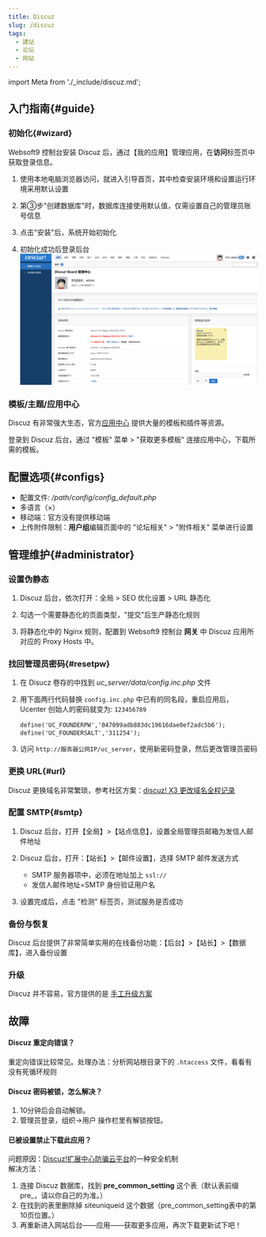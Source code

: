 ```yaml
---
title: Discuz
slug: /discuz
tags:
  - 建站
  - 论坛
  - 网站
---
```


import Meta from './_include/discuz.md';

<Meta name="meta" />

## 入门指南{#guide}

### 初始化{#wizard}

Websoft9 控制台安装 Discuz 后，通过【我的应用】管理应用，在**访问**标签页中获取登录信息。  

1. 使用本地电脑浏览器访问，就进入引导首页，其中检查安装环境和设置运行环境采用默认设置

3. 第③步"创建数据库"时，数据库连接使用默认值，仅需设置自己的管理员账号信息 

4. 点击"安装"后，系统开始初始化  

5. 初始化成功后登录后台
    ![](./assets/discuz-backend-websoft9.png)

### 模板/主题/应用中心

Discuz 有非常强大生态，官方[应用中心](https://addon.dismall.com/) 提供大量的模板和插件等资源。  

登录到 Discuz 后台，通过 "模板" 菜单 > "获取更多模板" 连接应用中心，下载所需的模板。  


## 配置选项{#configs}

- 配置文件: */path/config/config_default.php*  
- 多语言（×）
- 移动端：官方没有提供移动端
- 上传附件限制：**用户组**编辑页面中的 "论坛相关" > "附件相关" 菜单进行设置

## 管理维护{#administrator}

### 设置伪静态

1. Discuz 后台，依次打开：全局 > SEO 优化设置 > URL 静态化 

2. 勾选一个需要静态化的页面类型，"提交"后生产静态化规则

3. 将静态化中的 Nginx 规则，配置到 Websoft9 控制台 **网关** 中 Discuz 应用所对应的 Proxy Hosts 中。


### 找回管理员密码{#resetpw}

1. 在 Disucz 卷存的中找到 *uc_server/data/config.inc.php* 文件

2. 用下面两行代码替换 `config.inc.php` 中已有的同名段，重启应用后，Ucenter 创始人的密码就变为: `123456789`
   ```
   define('UC_FOUNDERPW','047099adb883dc19616dae0ef2adc5b6');
   define('UC_FOUNDERSALT','311254');
   ```

3. 访问 `http://服务器公网IP/uc_server`，使用新密码登录，然后更改管理员密码

### 更换 URL{#url}

Discuz 更换域名非常繁琐，参考社区方案：[discuz! X3 更改域名全程记录](https://www.discuz.net/thread-3528253-1-1.html)

### 配置 SMTP{#smtp}
 
1. Discuz 后台，打开【全局】>【站点信息】，设置全局管理员邮箱为发信人邮件地址

2. Discuz 后台，打开：【站长】>【邮件设置】，选择 SMTP 邮件发送方式   

	- SMTP 服务器项中，必须在地址加上 `ssl://`
	- 发信人邮件地址=SMTP 身份验证用户名
    
3. 设置完成后，点击 "检测" 标签页，测试服务是否成功

### 备份与恢复

Discuz 后台提供了非常简单实用的在线备份功能：【后台】>【站长】>【数据库】，进入备份设置

### 升级

Discuz 并不容易，官方提供的是 [手工升级方案](https://gitee.com/Discuz/DiscuzX/wikis/%E5%8D%87%E7%BA%A7%E6%96%B9%E6%B3%95?sort_id=9978)

## 故障

#### Discuz 重定向错误？

重定向错误比较常见。处理办法：分析网站根目录下的 `.htaccess` 文件，看看有没有死循环规则

#### Discuz 密码被锁，怎么解决？

1. 10分钟后会自动解锁。
2. 管理员登录，组织→用户 操作栏里有解锁按钮。

#### 已被设置禁止下载此应用？

问题原因：[Discuz!扩展中心防骗云平台](http://www.kuozhan.net/blacklist-index.html)的一种安全机制    
解决方法：
 1. 连接 Discuz 数据库，找到 **pre_common_setting** 这个表（默认表前缀pre_，请以你自己的为准。）
 2. 在找到的表里删除掉 siteuniqueid 这个数据（pre_common_setting表中的第10页位置。）
 3. 再重新进入网站后台——应用——获取更多应用，再次下载更新试下吧！
